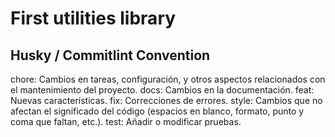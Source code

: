 # First utilities library

## Husky / Commitlint Convention 

chore: Cambios en tareas, configuración, y otros aspectos relacionados con el mantenimiento del proyecto.
docs: Cambios en la documentación.
feat: Nuevas características.
fix: Correcciones de errores.
style: Cambios que no afectan el significado del código (espacios en blanco, formato, punto y coma que faltan, etc.).
test: Añadir o modificar pruebas.